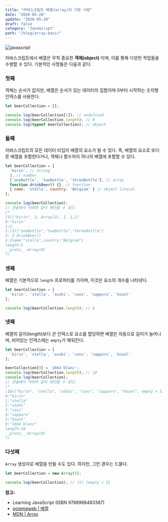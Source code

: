 ```yaml
---
title: "자바스크립트 배열(array)의 기본 사항"
date: "2020-05-20"
update: "2020-05-20"
draft: false
category: "JavaScript"
path: "/blog/array-basic"
---
```


![javascript](https://blog.martinwork.co.kr/images/javascript/javascript.png)

자바스크립트에서 배열은 무척 중요한 **객체(object)** 이며, 이를 통해 다양한 작업들을 수행할 수 있다. 기본적인 사항들은 다음과 같다.

### 첫째
객체는 순서가 없지만, 배열은 순서가 있는 데이터의 집합이며 0부터 시작하는 숫자형 인덱스를 사용한다.

```js
let beerCollection = [];

console.log(beerCollection[1]); // undefined
console.log(beerCollection.length); // 0
console.log(typeof beerCollection); // object
```

### 둘째
자바스크립트의 모든 데이터 타입이 배열의 요소가 될 수 있다. 즉, 배열의 요소로 또다른 배열을 포함한다거나, 객체나 함수까지 하나의 배열에 포함할 수 있다.

```js
let beerCollection = [
  'kirin', // string
  3, // number
  ['oneBottle', 'twoBottle', 'threeBottle'], // array
  function drinkBeer() {}, // function
  { name: 'stella', country: 'Belgium' } // object literal
];

console.log(beerCollection);
// 콘솔에서 아래와 같이 확인할 수 있다.
/*
(5)["kirin", 3, Array(3), ƒ, {…}]
0:"kirin"
1:3
2:(3)["oneBottle","twoBottle","threeBottle"]
3: ƒ drinkBeer()
4:{name:"stella",country:"Belgium"}
length:5
__proto__:Array(0)
*/
```

### 셋째
배열은 기본적으로 `length` 프로퍼티를 가지며, 이것은 요소의 개수를 나타낸다.

```js
let beerCollection = [
  'kirin', 'stella', 'asahi', 'cass', 'sapporo', 'kozel'
];

console.log(beerCollection.length); // 6
```

### 넷째
배열의 길이(length)보다 큰 인덱스로 요소를 할당하면 배열은 자동으로 길이가 늘어나며, 비어있는 인덱스에는 `empty`가 채워진다.

```js
let beerCollection = [
  'kirin', 'stella', 'asahi', 'cass', 'sapporo', 'kozel'
];

beerCollection[9] = '1664 blanc';
console.log(beerCollection.length); // 10
console.log(beerCollection);
// 콘솔에서 아래와 같이 확인할 수 있다.
/*
(10)["kirin", "stella", "ashai", "cass", "sapporo", "kozel", empty × 3, "1664 blanc"]
0:"kirin"
1:"stella"
2:"asahi"
3:"cass"
4:"sapporo"
5:"kozel"
9:"1664 blanc"
length:10
__proto__:Array(0)
*/
```

### 다섯째
`Array` 생성자로 배열을 만들 수도 있다. 하지만, 그런 경우는 드물다.

```js
let beerCollection = new Array(5);

console.log(beerCollection); // (5) [empty × 5]
```

**참고:**
- Learning JavaScript (ISBN 9788968483387)
- [poiemaweb | 배열](https://poiemaweb.com/js-array)
- [MDN | Array](https://developer.mozilla.org/ko/docs/Web/JavaScript/Reference/Global_Objects/Array)